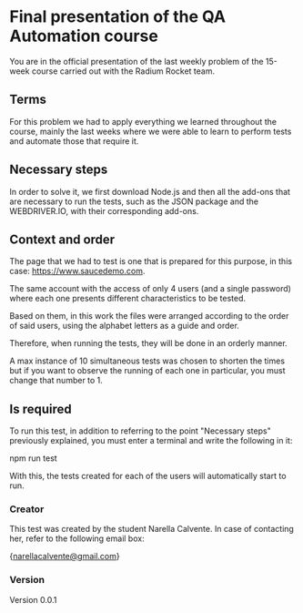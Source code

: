 # Final presentation of the QA Automation course

You are in the official presentation of the last weekly problem of the 15-week course carried out with the Radium Rocket team.

## Terms

For this problem we had to apply everything we learned throughout the course, mainly the last weeks where we were able to learn to perform tests and automate those that require it.

## Necessary steps

In order to solve it, we first download Node.js and then all the add-ons that are necessary to run the tests, such as the JSON package and the WEBDRIVER.IO, with their corresponding add-ons.

## Context and order

The page that we had to test is one that is prepared for this purpose, in this case: https://www.saucedemo.com.

The same account with the access of only 4 users (and a single password) where each one presents different characteristics to be tested.

Based on them, in this work the files were arranged according to the order of said users, using the alphabet letters as a guide and order.

Therefore, when running the tests, they will be done in an orderly manner.

A max instance of 10 simultaneous tests was chosen to shorten the times but if you want to observe the running of each one in particular, you must change that number to 1.

## Is required

To run this test, in addition to referring to the point "Necessary steps" previously explained, you must enter a terminal and write the following in it:

npm run test

With this, the tests created for each of the users will automatically start to run.

### Creator

This test was created by the student Narella Calvente. In case of contacting her, refer to the following email box:

{narellacalvente@gmail.com}

### Version

Version 0.0.1



